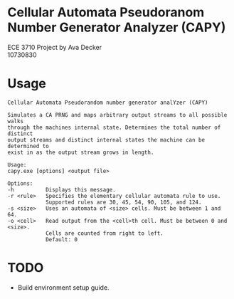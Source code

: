 # Cellular Automata Pseudoranom Number Generator Analyzer (CAPY)

ECE 3710 Project by Ava Decker  
10730830

# Usage

```
Cellular Automata Pseudorandom number generator analYzer (CAPY)

Simulates a CA PRNG and maps arbitrary output streams to all possible walks
through the machines internal state. Determines the total number of distinct
output streams and distinct internal states the machine can be determined to
exist in as the output stream grows in length.

Usage:
capy.exe [options] <output file>

Options:
-h          Displays this message.
-r <rule>   Specifies the elementary cellular automata rule to use.
            Supported rules are 30, 45, 54, 90, 105, and 124.
-s <size>   Uses an automata of <size> cells. Must be between 1 and 64.
-o <cell>   Read output from the <cell>th cell. Must be between 0 and <size>.
            Cells are counted from right to left.
            Default: 0

```

# TODO

- Build environment setup guide.
